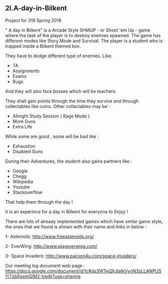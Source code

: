 ## 2I.A-day-in-Bilkent
Project for 319 Spring 2018

" A day in Bilkent" is a Arcade Style SHMUP - or Shoot 'em Up - game where the task of the player is to destroy enemies spawned. The game has different modes like Story Mode and Survival. The player is a student who is trapped inside a Bilkent themed box.

They have to dodge different type of enemies. Like:

* TA
* Assignments
* Exams
* Bugs

And they will also face bosses which will be teachers.

They shall gain points through the time they survive and through collectables like coins. Other collectables may be :

* Allnight Study Session ( Rage Mode )
* More Guns
* Extra Life

While some are good , some will be bad like :

* Exhaustion
* Disabled Guns

During their Adventures, the student also gains partners like :

* Google
* Chegg
* Wikipedia
* Youtube
* Stackoverflow

That help them through the day !

It is an experince for a day in Bilkent for everyone to Enjoy !

There are lots of already implemented games which have smilar game style, the ones that we found is shown with their name and links in below :

1- Asteroids: http://www.freeasteroids.org/

2- EverWing: http://www.playeverwing.com/

3- Space Invaders: http://www.pacxon4u.com/space-invaders/

Our meeting log document web page : https://docs.google.com/document/d/1cRds3WTeQXJlatkVynN3zLLANPUSYjTzbXgsmQIM2-I/edit?usp=sharing
